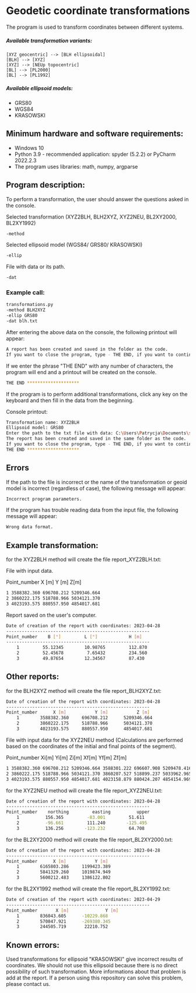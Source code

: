 # Geodetic coordinate transformations
The program is used to transform coordinates between different systems.
##### Available transformation variants:
```
[XYZ geocentric] --> [BLH ellipsoidal]
[BLH] --> [XYZ]
[XYZ] --> [NEUp topocentric]
[BL] --> [PL2000]
[BL] --> [PL1992]
```
##### Available ellipsoid models:
- GRS80
- WGS84
- KRASOWSKI

## Minimum hardware and software requirements:
- Windows 10
- Python 3.9 - recommended application: spyder (5.2.2) or PyCharm 2022.2.3
- The program uses libraries: math, numpy, argparse

## Program description:
To perform a transformation, the user should answer the questions asked in the console.

Selected transformation (XYZ2BLH, BLH2XYZ, XYZ2NEU, BL2XY2000, BL2XY1992)
```sh
-method
```
Selected ellipsoid model (WGS84/ GRS80/ KRASOWSKI)
```sh
-ellip
```
File with data or its path.
```sh
-dat
```
### Example call:
```sh
transformations.py
-method BLH2XYZ
-ellip GRS80
-dat blh.txt
```
After entering the above data on the console, the following printout will appear:
```sh
A report has been created and saved in the folder as the code.
If you want to close the program, type - THE END, if you want to continue, type anything: 
```
If we enter the phrase "THE END" with any number of characters, the program will end and a printout will be created on the console.
```sh
THE END ********************
```
If the program is to perform additional transformations, click any key on the keyboard and then fill in the data from the beginning.

Console printout:
```sh
Transformation name: XYZ2BLH
Ellipsoid model: GRS80
Enter the path to the txt file with data: C:\Users\Patrycja\Documents\studia\!PYTHON\Proj1_Transformations\xyz.txt
The report has been created and saved in the same folder as the code.
If you want to close the program, type - THE END, if you want to continue, type anything: THE END
THE END ******************** 
```

## Errors
If the path to the file is incorrect or the name of the transformation or geoid model is incorrect (regardless of case), the following message will appear:
```sh
Incorrect program parameters.
```
If the program has trouble reading data from the input file, the following message will appear:
```sh
Wrong data format.
```

## Example transformation:
for the XYZ2BLH method will create the file report_XYZ2BLH.txt:

File with input data.

Point_number    X [m]         Y [m]            Z[m]
```sh
1 3588382.360 696708.212 5209346.664 
2 3860222.175 518788.966 5034121.370 
3 4023193.575 880557.950 4854017.681 
```
Report saved on the user's computer.
```sh
Date of creation of the report with coordinates: 2023-04-28 
-------------------------------------------------------
Point_number    B [°]         L [°]            H [m]       
-------------------------------------------------------
    1         55.12345        10.98765         112.870    
    2         52.45678         7.65432         234.560    
    3         49.87654        12.34567         87.430 
```
## Other reports:
for the BLH2XYZ method will create the file report_BLH2XYZ.txt:
```sh
Date of creation of the report with coordinates: 2023-04-28 
-------------------------------------------------------
Point_number      X [m]           Y [m]           Z [m]     
    1        3588382.360     696708.212      5209346.664  
    2        3860222.175     518788.966      5034121.370  
    3        4023193.575     880557.950      4854017.681 
```
File with input data for the XYZ2NEU method (Calculations are performed based on the coordinates of the initial and final points of the segment).

Point_number    Xi[m]         Yi[m]         Zi[m]       Xf[m]         Yf[m]            Zf[m]
```sh
1 3588382.360 696708.212 5209346.664 3588301.222 696607.908 5209478.416
2 3860222.175 518788.966 5034121.370 3860207.527 518899.237 5033962.965
3 4023193.575 880557.950 4854017.681 4023158.879 880424.207 4854154.969
```
for the XYZ2NEU method will create the file report_XYZ2NEU.txt:
```sh
Date of creation of the report with coordinates: 2023-04-28 
-------------------------------------------------------
Point_number    northing         easting          upper     
    1          156.365         -83.001         51.611     
    2          -96.661         111.240        -125.495    
    3          136.256        -123.232         64.708
```
for the BL2XY2000 method will create the file report_BL2XY2000.txt:
```sh
Date of creation of the report with coordinates: 2023-04-28 
-------------------------------------------------------
Point_number      X [m]           Y [m]     
    1        6165803.286     1199423.389  
    2        5841329.260     1019874.949  
    3        5600212.483     1386122.802 
```
for the BL2XY1992 method will create the file report_BL2XY1992.txt:
```sh
Date of creation of the report with coordinates: 2023-04-29 
-------------------------------------------------------
Point_number       X [m]              Y [m]       
    1        836043.605      -10229.868   
    2        570847.921      -269380.345  
    3        244505.719       22210.752 
```

## Known errors:
Used transformations for ellipsoid "KRASOWSKI" give incorrect results of coordinates. We should not use this ellipsoid because there is no direct possibility of such transformation. More informations about that problem is add at the report. If a person using this repository can solve this problem, please contact us.
